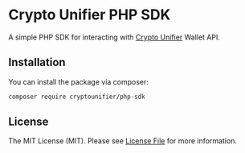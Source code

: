 # Crypto Unifier PHP SDK

A simple PHP SDK for interacting with [Crypto Unifier](https://cryptounifier.io) Wallet API.

## Installation

You can install the package via composer:

```bash
composer require cryptounifier/php-sdk
```

## License

The MIT License (MIT). Please see [License File](LICENSE.md) for more information.